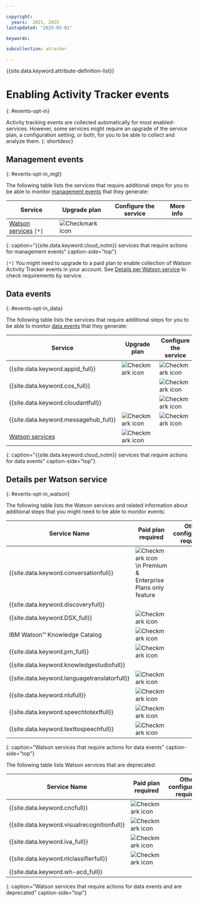 ```yaml
---

copyright:
  years:  2021, 2025
lastupdated: "2025-05-01"

keywords:

subcollection: atracker

---
```


{{site.data.keyword.attribute-definition-list}}


# Enabling Activity Tracker events
{: #events-opt-in}

Activity tracking events are collected automatically for most enabled-services. However, some services might require an upgrade of the service plan, a configuration setting, or both, for you to be able to collect and analyze them.
{: shortdesc}




## Management events
{: #events-opt-in_mgt}

The following table lists the services that require additional steps for you to be able to monitor [management events](/docs/atracker?topic=atracker-event_types#event_types_management) that they generate:

| Service                            | Upgrade plan                       | Configure the service              | More info |
|------------------------------------|------------------------------------|------------------------------------|-----------|
| [Watson services](/docs/atracker?topic=atracker-cloud_services_atracker) `[*]`  | ![Checkmark icon](../../icons/checkmark-icon.svg) |  |   |
{: caption="{{site.data.keyword.cloud_notm}} services that require actions for management events" caption-side="top"}

`[*]` You might need to upgrade to a paid plan to enable collection of Watson Activity Tracker events in your account. See [Details per Watson service](/docs/atracker?topic=atracker-cloud_services_atracker) to check requirements by service.


## Data events
{: #events-opt-in_data}

The following table lists the services that require additional steps for you to be able to monitor [data events](/docs/atracker?topic=atracker-event_types#event_types_data) that they generate:

| Service                            | Upgrade plan                       | Configure the service              | More info |
|------------------------------------|------------------------------------|------------------------------------|-----------|
| {{site.data.keyword.appid_full}}   | ![Checkmark icon](../../icons/checkmark-icon.svg) | ![Checkmark icon](../../icons/checkmark-icon.svg)   | [Monitoring runtime activity](/docs/appid?topic=appid-at_events#at-monitor-runtime)   |
| {{site.data.keyword.cos_full}}     |  | ![Checkmark icon](../../icons/checkmark-icon.svg) | [Enabling {{site.data.keyword.atracker_short}}](/docs/cloud-object-storage?topic=cloud-object-storage-at&interface=ui#at-examples-recommended) |
| {{site.data.keyword.cloudantfull}} |  | ![Checkmark icon](../../icons/checkmark-icon.svg) | [Configuring data events for an IBM Cloudant instance](/docs/Cloudant?topic=Cloudant-at_events#at_event_configure) |
| {{site.data.keyword.messagehub_full}} | ![Checkmark icon](../../icons/checkmark-icon.svg) | ![Checkmark icon](../../icons/checkmark-icon.svg) | [Enabling message audit events](/docs/EventStreams?topic=EventStreams-at_events#enable-message-events) |
| [Watson services](/docs/atracker?topic=atracker-cloud_services_atracker)    | ![Checkmark icon](../../icons/checkmark-icon.svg) |  |   |
{: caption="{{site.data.keyword.cloud_notm}} services that require actions for data events" caption-side="top"}


## Details per Watson service
{: #events-opt-in_watson}

The following table lists the Watson services and related information about additional steps that you might need to be able to monitor events:

| Service Name | Paid plan required | Other configuration required |
|--|--|--|
| {{site.data.keyword.conversationfull}} | ![Checkmark icon](../../icons/checkmark-icon.svg)   \n Premium & Enterprise Plans only feature | |
| {{site.data.keyword.discoveryfull}} |   |   |
| {{site.data.keyword.DSX_full}} | ![Checkmark icon](../../icons/checkmark-icon.svg) |   |
| IBM Watson&trade; Knowledge Catalog | ![Checkmark icon](../../icons/checkmark-icon.svg) |   |
| {{site.data.keyword.pm_full}} | ![Checkmark icon](../../icons/checkmark-icon.svg) |   |
| {{site.data.keyword.knowledgestudiofull}} |  |   |
| {{site.data.keyword.languagetranslatorfull}} | ![Checkmark icon](../../icons/checkmark-icon.svg) |   |
| {{site.data.keyword.nlufull}} | ![Checkmark icon](../../icons/checkmark-icon.svg) |   |
| {{site.data.keyword.speechtotextfull}} | ![Checkmark icon](../../icons/checkmark-icon.svg) |   |
| {{site.data.keyword.texttospeechfull}} | ![Checkmark icon](../../icons/checkmark-icon.svg) |   |
{: caption="Watson services that require actions for data events" caption-side="top"}

The following table lists Watson services that are deprecated:

| Service Name | Paid plan required | Other configuration required |
| -- | -- | -- |
| {{site.data.keyword.cncfull}} | ![Checkmark icon](../../icons/checkmark-icon.svg) |   |
| {{site.data.keyword.visualrecognitionfull}} | ![Checkmark icon](../../icons/checkmark-icon.svg) |   |
| {{site.data.keyword.iva_full}} | ![Checkmark icon](../../icons/checkmark-icon.svg) |   |
| {{site.data.keyword.nlclassifierfull}} | ![Checkmark icon](../../icons/checkmark-icon.svg) |   |
| {{site.data.keyword.wh-acd_full}} |   |   |
{: caption="Watson services that require actions for data events and are deprecated" caption-side="top"}
